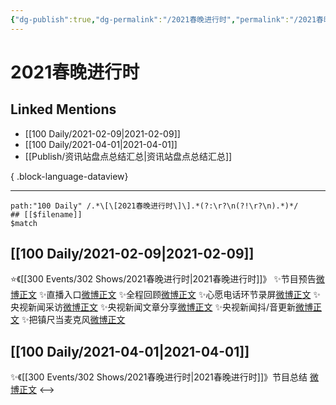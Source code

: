 ```yaml
---
{"dg-publish":true,"dg-permalink":"/2021春晚进行时","permalink":"/2021春晚进行时/","created":"2023-04-09T10:34:32.000+08:00","updated":"2023-04-10T16:34:29.000+08:00"}
---
```


# 2021春晚进行时

## Linked Mentions
- [[100 Daily/2021-02-09\|2021-02-09]]
- [[100 Daily/2021-04-01\|2021-04-01]]
- [[Publish/资讯站盘点总结汇总\|资讯站盘点总结汇总]]

{ .block-language-dataview}

---

```expander
path:"100 Daily" /.*\[\[2021春晚进行时\]\].*(?:\r?\n(?!\r?\n).*)*/
## [[$filename]]
$match
```
## [[100 Daily/2021-02-09\|2021-02-09]]
⭐《[[300 Events/302 Shows/2021春晚进行时\|2021春晚进行时]]》
✨节目预告[微博正文](https://m.weibo.cn/6466290670/4602688627540743)
✨直播入口[微博正文](https://m.weibo.cn/6466290670/4602778921737947)
✨全程回顾[微博正文](https://m.weibo.cn/6466290670/4602799670691185)
✨心愿电话环节录屏[微博正文](https://m.weibo.cn/6466290670/4602801160200892)
✨央视新闻采访[微博正文](https://m.weibo.cn/6466290670/4602776828785269)
✨央视新闻文章分享[微博正文](https://m.weibo.cn/6466290670/4602767447162974)
✨央视新闻抖/音更新[微博正文](https://m.weibo.cn/6466290670/4602753403591600)
✨把镇尺当麦克风[微博正文](https://m.weibo.cn/6466290670/4602832810417157)
## [[100 Daily/2021-04-01\|2021-04-01]]
✨《[[300 Events/302 Shows/2021春晚进行时\|2021春晚进行时]]》节目总结 [微博正文](https://m.weibo.cn/6466290670/4621302969144075)
<-->